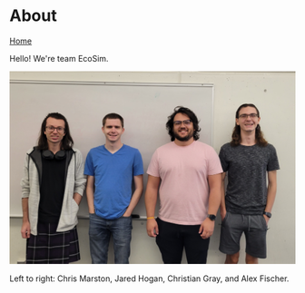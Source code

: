 # About

<a href="https://krisairdancer.github.io/ecosim-docs/about.md">Home</a>

Hello! We're team EcoSim.

<img src="./assets/ecosim-team-photo.jpg" width="700px">

Left to right: Chris Marston, Jared Hogan, Christian Gray, and Alex Fischer.